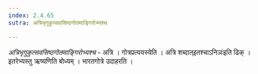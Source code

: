 ```yaml
---
index: 2.4.65
sutra: अत्रिभृगुकुत्सवसिष्ठगोतमाङ्गिरोभ्यश्च

---
```

_अत्रिभृगुकुत्सवसिष्ठगोतमाङ्गिरोभ्यश्च_ - अत्रि । गोत्रप्रत्ययस्येति । अत्रि शब्दात्इतश्चाऽनिञः॑इति ढिक् ।इतरेभ्यस्तु ऋष्यणिति बोध्यम् । भारतगोत्रे उदाहरति ।